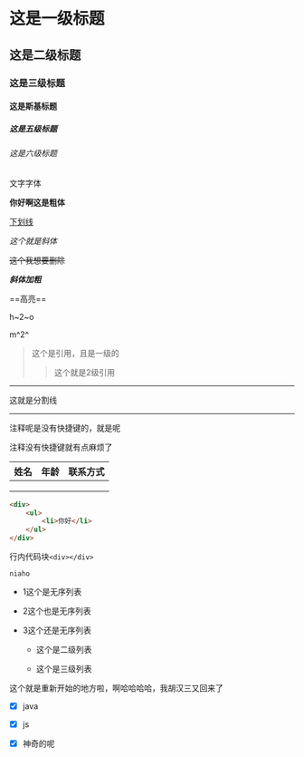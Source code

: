 # 这是一级标题

## 这是二级标题

### 这是三级标题

#### 这是斯基标题

##### 这是五级标题

###### 这是六级标题

 文字字体

**你好啊这是粗体**

<u>下划线</u>

*这个就是斜体*

~~这个我想要删除~~

***斜体加粗***

==高亮==

h~2~o

m^2^

> 这个是引用，且是一级的
>
> > 这个就是2级引用

***

这就是分割线

---

注释呢是没有快捷键的，就是呢

<!--我是注释!-->

注释没有快捷键就有点麻烦了

| 姓名 | 年龄 | 联系方式 |
| :--: | :--: | :------: |
|      |      |          |
|      |      |          |
|      |      |          |

```html
<div>
    <ul>
        <li>你好</li>
    </ul>
</div>
```

行内代码块``<div></div>``

``niaho ``

- 1这个是无序列表

- 2这个也是无序列表

- 3这个还是无序列表

  -  这个是二级列表

    - 这个是三级列表 

      

这个就是重新开始的地方啦，啊哈哈哈哈，我胡汉三又回来了

- [x] java
- [x] js
- [x] 神奇的呢





